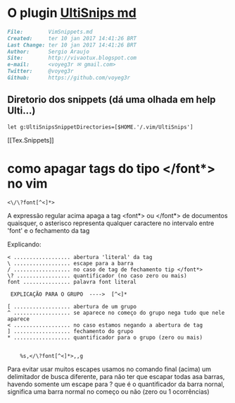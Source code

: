 # O plugin [UltiSnips md](UltiSnips.md)

``` markdown
File:		 VimSnippets.md
Created:	 ter 10 jan 2017 14:41:26 BRT
Last Change: ter 10 jan 2017 14:41:26 BRT
Author:		 Sergio Araujo
Site:		 http://vivaotux.blogspot.com
e-mail:      <voyeg3r ✉ gmail.com>
Twitter:	 @voyeg3r
Github:      https://github.com/voyeg3r
```


## Diretorio dos snippets (dá uma olhada em help Ulti...)

    let g:UltiSnipsSnippetDirectories=[$HOME.'/.vim/UltiSnips']

[[Tex.Snippets]]


# como apagar tags do tipo </font*> no vim

    <\/\?font[^<]*>

A expressão regular acima apaga a tag <font*> ou </font*>
de documentos quaisquer, o asterisco representa qualquer caractere
no intervalo entre 'font' e o fechamento da tag

Explicando:

    < .................. abertura 'literal' da tag
    \ .................. escape para a barra
    / .................. no caso de tag de fechamento tip </font*>
    \? ................. quantificador (no caso zero ou mais)
    font ............... palavra font literal

     EXPLICAÇÃO PARA O GRUPO  ---->  [^<]*

    [ .................. abertura de um grupo
    ^ .................. se aparece no começo do grupo nega tudo que nele aparece
    < .................. no caso estamos negando a abertura de tag
    ] .................. fechamento do grupo
    * .................. quantificador para o grupo (zero ou mais)


		%s,</\?font[^<]*>,,g

Para evitar usar muitos escapes usamos no comando final (acima) um delimitador
de busca diferente, para não ter que escapar todas asa barras, havendo somente
um escape para \? que é o quantificador da barra nornal, significa uma barra
normal no começo ou não (zero ou 1 ocorrências)

